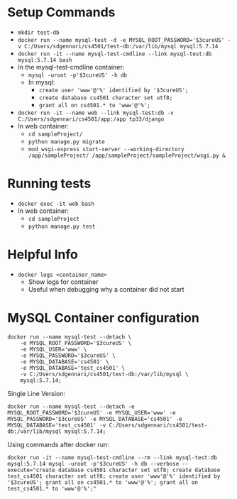 # Setup Commands
- `mkdir test-db`
- `docker run --name mysql-test -d -e MYSQL_ROOT_PASSWORD='$3cureUS' -v C:/Users/sdgennari/cs4501/test-db:/var/lib/mysql mysql:5.7.14`
- `docker run -it --name mysql-test-cmdline --link mysql-test:db mysql:5.7.14 bash`
- In the mysql-test-cmdline container:
	- `mysql -uroot -p'$3cureUS' -h db`
	- In mysql:
		- `create user 'www'@'%' identified by '$3cureUS';`
		- `create database cs4501 character set utf8;`
		- `grant all on cs4501.* to 'www'@'%';`
- `docker run -it --name web --link mysql-test:db -v C:/Users/sdgennari/cs4501/app:/app tp33/django`
- In web container:
	- `cd sampleProject/`
	- `python manage.py migrate`
	- `mod_wsgi-express start-server --working-directory /app/sampleProject/ /app/sampleProject/sampleProject/wsgi.py &`

# Running tests
- `docker exec -it web bash`
- In web container:
	- `cd sampleProject`
	- `python manage.py test`

# Helpful Info
- `docker logs <container_name>`
	- Show logs for container
	- Useful when debugging why a container did not start

# MySQL Container configuration

```
docker run --name mysql-test --detach \
	-e MYSQL_ROOT_PASSWORD='$3cureUS' \
	-e MYSQL_USER='www' \
	-e MYSQL_PASSWORD='$3cureUS' \
	-e MYSQL_DATABASE='cs4501' \
	-e MYSQL_DATABASE='test_cs4501' \
	-v C:/Users/sdgennari/cs4501/test-db:/var/lib/mysql \
	mysql:5.7.14;
```

Single Line Version:

`docker run --name mysql-test --detach -e MYSQL_ROOT_PASSWORD='$3cureUS' -e MYSQL_USER='www' -e MYSQL_PASSWORD='$3cureUS' -e MYSQL_DATABASE='cs4501' -e MYSQL_DATABASE='test_cs4501' -v C:/Users/sdgennari/cs4501/test-db:/var/lib/mysql mysql:5.7.14;`

Using commands after docker run:

`docker run -it --name mysql-test-cmdline --rm --link mysql-test:db mysql:5.7.14 mysql -uroot -p'$3cureUS' -h db --verbose --execute="create database cs4501 character set utf8; create database test_cs4501 character set utf8; create user 'www'@'%' identified by '$3cureUS'; grant all on cs4501.* to 'www'@'%'; grant all on test_cs4501.* to 'www'@'%';"`
